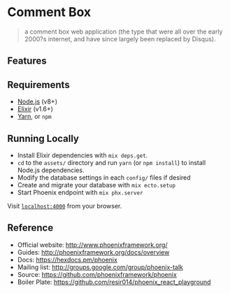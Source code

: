 # Comment Box
>  a comment box web application (the type that were all over the early 2000?s
internet, and have since largely been replaced by Disqus). 

## Features


## Requirements

* [Node.js](https://nodejs.org/en) (v8+)
* [Elixir](https://elixir-lang.org/install.html) (v1.6+)
* [Yarn](https://yarnpkg.com/en/docs/install), or `npm`

## Running Locally

* Install Elixir dependencies with `mix deps.get`.
* `cd` to the `assets/` directory and run `yarn` (or `npm install`) to install Node.js dependencies.
* Modify the database settings in each `config/` files if desired
* Create and migrate your database with `mix ecto.setup`
* Start Phoenix endpoint with `mix phx.server`

Visit [`localhost:4000`](http://localhost:4000) from your browser.

## Reference

  * Official website: http://www.phoenixframework.org/
  * Guides: http://phoenixframework.org/docs/overview
  * Docs: https://hexdocs.pm/phoenix
  * Mailing list: http://groups.google.com/group/phoenix-talk
  * Source: https://github.com/phoenixframework/phoenix
  * Boiler Plate: https://github.com/resir014/phoenix_react_playground
